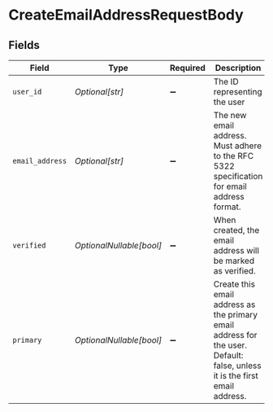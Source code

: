 # CreateEmailAddressRequestBody


## Fields

| Field                                                                                                                      | Type                                                                                                                       | Required                                                                                                                   | Description                                                                                                                | Example                                                                                                                    |
| -------------------------------------------------------------------------------------------------------------------------- | -------------------------------------------------------------------------------------------------------------------------- | -------------------------------------------------------------------------------------------------------------------------- | -------------------------------------------------------------------------------------------------------------------------- | -------------------------------------------------------------------------------------------------------------------------- |
| `user_id`                                                                                                                  | *Optional[str]*                                                                                                            | :heavy_minus_sign:                                                                                                         | The ID representing the user                                                                                               | user_12345                                                                                                                 |
| `email_address`                                                                                                            | *Optional[str]*                                                                                                            | :heavy_minus_sign:                                                                                                         | The new email address. Must adhere to the RFC 5322 specification for email address format.                                 | example@clerk.com                                                                                                          |
| `verified`                                                                                                                 | *OptionalNullable[bool]*                                                                                                   | :heavy_minus_sign:                                                                                                         | When created, the email address will be marked as verified.                                                                | false                                                                                                                      |
| `primary`                                                                                                                  | *OptionalNullable[bool]*                                                                                                   | :heavy_minus_sign:                                                                                                         | Create this email address as the primary email address for the user.<br/>Default: false, unless it is the first email address. | true                                                                                                                       |